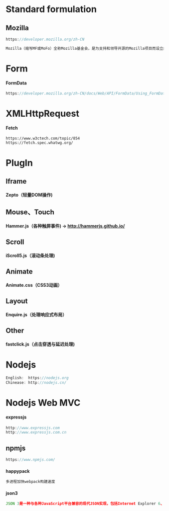 # Standard formulation

## Mozilla
```javascript
https://developer.mozilla.org/zh-CN

Mozilla（缩写MF或MoFo）全称Mozilla基金会，是为支持和领导开源的Mozilla项目而设立的一个非营利组织。该组织制定管理开发政策，经营关键基础组织并管理商标及其他知识产权。
```

# Form
#### FormData
```javascript
https://developer.mozilla.org/zh-CN/docs/Web/API/FormData/Using_FormData_Objects
```

# XMLHttpRequest
#### Fetch
```
https://www.w3ctech.com/topic/854
https://fetch.spec.whatwg.org/
```

# PlugIn

## Iframe
#### Zepto（轻量DOM操作)

## Mouse、Touch
#### Hammer.js（各种触屏事件) -> http://hammerjs.github.io/

## Scroll
#### iScroll5.js（滚动条处理)

## Animate
#### Animate.css（CSS3动画）

## Layout
#### Enquire.js（处理响应式布局）

## Other
#### fastclick.js（点击穿透与延迟处理)

# Nodejs
```javascript
English:  https://nodejs.org
Chinease: http://nodejs.cn/
```
# Nodejs Web MVC
#### expressjs
```javascript
http://www.expressjs.com
http://www.expressjs.com.cn
```

## npmjs
```javascript
https://www.npmjs.com/
```

#### happypack
```javascript
多进程加快webpack构建速度
```

#### json3
```javascript
JSON 3是一种与各种JavaScript平台兼容的现代JSON实现，包括Internet Explorer 6、Opera 7、Safari 2和Netscape 6。
```
